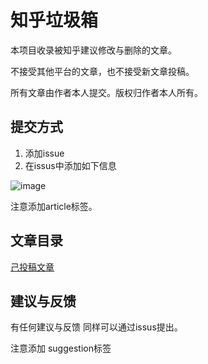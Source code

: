 # 知乎垃圾箱

本项目收录被知乎建议修改与删除的文章。

不接受其他平台的文章，也不接受新文章投稿。

所有文章由作者本人提交。版权归作者本人所有。
 

## 提交方式

1. 添加issue 
2. 在issus中添加如下信息

![image](https://user-images.githubusercontent.com/21038139/91714670-265c1200-eb84-11ea-8c8b-4866ea951f91.png)

注意添加article标签。

## 文章目录

[己投稿文章](contents.md)

## 建议与反馈

有任何建议与反馈 同样可以通过issus提出。

注意添加 suggestion标签

